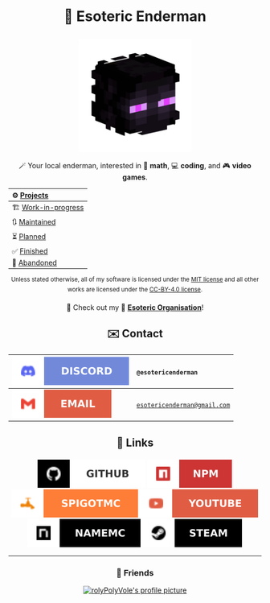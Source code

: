 # <p align="center">🔮 Esoteric Enderman</p>

<p align="center"><a href="https://www.github.com/EsotericEnderman"><img alt="My profile picture" src="Assets/Profile Picture.png" width="225" height="225"></a></p>

<p align="center">🪄 Your local enderman, interested in 🧠 <b>math</b>, 💻 <b>coding</b>, and 🎮 <b>video games</b>.</p>

<div align="center">

| ⚙️ <a href="https://github.com/EsotericEnderman?tab=repositories">Projects</a>                                  |
| :-------------------------------------------------------------------------------------------------------------- |
| 🏗️ <a href="https://github.com/stars/EsotericEnderman/lists/work-in-progress">Work-in-progress</a>                      |
| 🔃 <a href="https://github.com/stars/EsotericEnderman/lists/maintained">Maintained</a>                           |
| ⏳ <a href="https://github.com/stars/EsotericEnderman/lists/planned">Planned</a>                                  |
| ✅ <a href="https://github.com/EsotericEnderman?tab=repositories&q=&type=archived&language=&sort=">Finished</a> |
| 📜 <a href="https://github.com/stars/EsotericEnderman/lists/abandoned">Abandoned</a>                            |

</div>

<p align="center"><sup>Unless stated otherwise, all of my software is licensed under the <a href="Assets/Licenses/MIT License.md">MIT license</a> and all other works are licensed under the <a href="Assets/Licenses/CC-BY-4.0 License.md">CC-BY-4.0 license</a>.</sup></p>

<p align="center">📄 Check out my 👥 <b><a href="https://www.github.com/EsotericOrganisation">Esoteric Organisation</a></b>!</p>

## <p align="center">✉️ Contact</p>

<div align="center">

| <a href="https://www.discord.com/channels/@me"><img src="Assets/Badges/Discord.svg" alt="Discord"></a> | <code>@esotericenderman</code>          |
| :----------------------------------------------------------------------------------------------------- | :-------------------------------------- |
| <a href="https://www.gmail.com/"><img src="Assets/Badges/Gmail.svg" alt="Gmail"></a>                   | <code>esotericenderman@gmail.com</code> |

</div>

## <p align="center">🔗 Links</p>

<p align="center">
    <a href="https://www.github.com/EsotericEnderman"><img src="Assets/Badges/GitHub.svg" alt="GitHub"></a>
    <a href="https://www.npmjs.com/~esotericenderman"><img src="Assets/Badges/npm.svg" alt="npm"></a>
    <a href="https://www.spigotmc.org/members/esotericenderman.2123396/"><img src="Assets/Badges/SpigotMC.svg" alt="SpigotMC"></a>
    <a href="https://www.youtube.com/@esotericenderman"><img src="Assets/Badges/YouTube.svg" alt="YouTube"></a>
    <a href="https://namemc.com/profile/EsotericEnderman.1"><img src="Assets/Badges/NameMC.svg" alt="NameMC"></a>
    <a href="https://steamcommunity.com/id/esotericenderman/"><img src="Assets/Badges/Steam.svg" alt="Steam"></a>
</p>

---

### <p align="center">🤝 Friends</p>

<p align="center"><a href="https://github.com/rolyPolyVole"><img src="https://github.com/rolyPolyVole.png" width="45" height="45" alt="rolyPolyVole's profile picture"></a></p>
